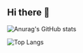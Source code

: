 ## Hi there 👋

![Anurag's GitHub stats](https://github-readme-stats.vercel.app/api?username=Shelden-Hao)

![Top Langs](https://github-readme-stats.vercel.app/api/top-langs/?username=Shelden-Hao)


<!--
**Shelden-Hao/Shelden-Hao** is a ✨ _special_ ✨ repository because its `README.md` (this file) appears on your GitHub profile.

Here are some ideas to get you started:

- 🔭 I’m currently working on ...
- 🌱 I’m currently learning ...
- 👯 I’m looking to collaborate on ...
- 🤔 I’m looking for help with ...
- 💬 Ask me about ...
- 📫 How to reach me: ...
- 😄 Pronouns: ...
- ⚡ Fun fact: ...
-->
